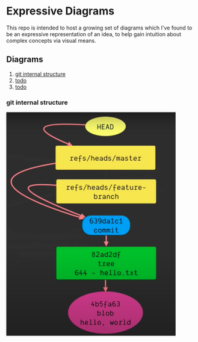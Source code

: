 # Expressive Diagrams

This repo is intended to host a growing set of diagrams which I've found to be an expressive representation of an idea, to help gain intuition about complex concepts via visual means.

## Diagrams

1. [git internal structure](#git-internal-structure)
2. [todo](#todo)
3. [todo](#todo)

### git internal structure

<img src="https://github.com/kobibarhanin/expressive-diagrams/raw/master/diagrams/git_internal_structure.png"
    width="450px" border="0" alt="git_internal_structure">
